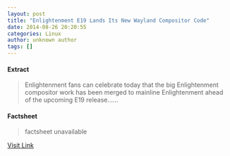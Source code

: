 ```yaml
---
layout: post
title: "Enlightenment E19 Lands Its New Wayland Compositor Code"
date: 2014-08-26 20:20:55
categories: Linux
author: unknown author
tags: []
---
```



#### Extract
>Enlightenment fans can celebrate today that the big Enlightenment compositor work has been merged to mainline Enlightenment ahead of the upcoming E19 release......

#### Factsheet
>factsheet unavailable

[Visit Link](http://www.phoronix.com/vr.php?view=MTc3MzM)


